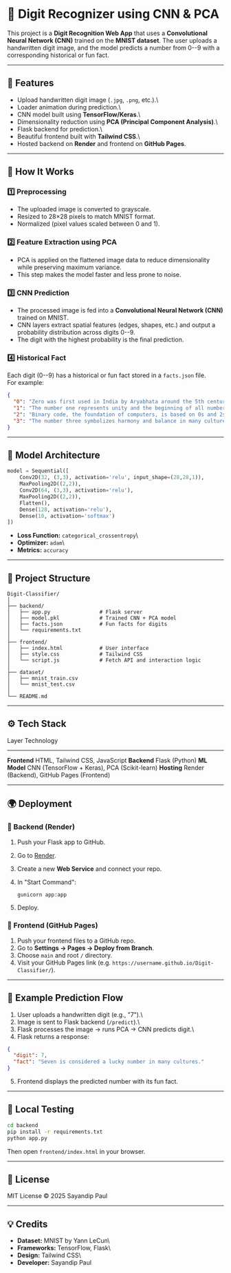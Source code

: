 # 🧠 Digit Recognizer using CNN & PCA

This project is a **Digit Recognition Web App** that uses a
**Convolutional Neural Network (CNN)** trained on the **MNIST dataset**.
The user uploads a handwritten digit image, and the model predicts a
number from 0--9 with a corresponding historical or fun fact.

------------------------------------------------------------------------

## 🚀 Features

-   Upload handwritten digit image (`.jpg`, `.png`, etc.).\
-   Loader animation during prediction.\
-   CNN model built using **TensorFlow/Keras**.\
-   Dimensionality reduction using **PCA (Principal Component
    Analysis)**.\
-   Flask backend for prediction.\
-   Beautiful frontend built with **Tailwind CSS**.\
-   Hosted backend on **Render** and frontend on **GitHub Pages**.

------------------------------------------------------------------------

## 🧩 How It Works

### 1️⃣ Preprocessing

-   The uploaded image is converted to grayscale.
-   Resized to 28×28 pixels to match MNIST format.
-   Normalized (pixel values scaled between 0 and 1).

### 2️⃣ Feature Extraction using PCA

-   PCA is applied on the flattened image data to reduce dimensionality
    while preserving maximum variance.
-   This step makes the model faster and less prone to noise.

### 3️⃣ CNN Prediction

-   The processed image is fed into a **Convolutional Neural Network
    (CNN)** trained on MNIST.
-   CNN layers extract spatial features (edges, shapes, etc.) and output
    a probability distribution across digits 0--9.
-   The digit with the highest probability is the final prediction.

### 4️⃣ Historical Fact

Each digit (0--9) has a historical or fun fact stored in a `facts.json`
file.\
For example:

``` json
{
  "0": "Zero was first used in India by Aryabhata around the 5th century.",
  "1": "The number one represents unity and the beginning of all numbers.",
  "2": "Binary code, the foundation of computers, is based on 0s and 2s.",
  "3": "The number three symbolizes harmony and balance in many cultures."
}
```

------------------------------------------------------------------------

## 🧠 Model Architecture

``` python
model = Sequential([
    Conv2D(32, (3,3), activation='relu', input_shape=(28,28,1)),
    MaxPooling2D((2,2)),
    Conv2D(64, (3,3), activation='relu'),
    MaxPooling2D((2,2)),
    Flatten(),
    Dense(128, activation='relu'),
    Dense(10, activation='softmax')
])
```

-   **Loss Function:** `categorical_crossentropy`\
-   **Optimizer:** `adam`\
-   **Metrics:** `accuracy`

------------------------------------------------------------------------

## 🧱 Project Structure

    Digit-Classifier/
    │
    ├── backend/
    │   ├── app.py                # Flask server
    │   ├── model.pkl             # Trained CNN + PCA model
    │   ├── facts.json            # Fun facts for digits
    │   └── requirements.txt
    │
    ├── frontend/
    │   ├── index.html            # User interface
    │   ├── style.css             # Tailwind CSS
    │   └── script.js             # Fetch API and interaction logic
    │
    ├── dataset/
    │   ├── mnist_train.csv
    │   └── mnist_test.csv
    │
    └── README.md

------------------------------------------------------------------------

## ⚙️ Tech Stack

  Layer          Technology
  -------------- ----------------------------------------------
  **Frontend**   HTML, Tailwind CSS, JavaScript
  **Backend**    Flask (Python)
  **ML Model**   CNN (TensorFlow + Keras), PCA (Scikit-learn)
  **Hosting**    Render (Backend), GitHub Pages (Frontend)

------------------------------------------------------------------------

## 🌍 Deployment

### 🔹 Backend (Render)

1.  Push your Flask app to GitHub.

2.  Go to [Render](https://render.com).

3.  Create a new **Web Service** and connect your repo.

4.  In "Start Command":

    ``` bash
    gunicorn app:app
    ```

5.  Deploy.

### 🔹 Frontend (GitHub Pages)

1.  Push your frontend files to a GitHub repo.
2.  Go to **Settings → Pages → Deploy from Branch**.
3.  Choose `main` and root `/` directory.
4.  Visit your GitHub Pages link
    (e.g. `https://username.github.io/Digit-Classifier/`).

------------------------------------------------------------------------

## 🧮 Example Prediction Flow

1.  User uploads a handwritten digit (e.g., "7").\
2.  Image is sent to Flask backend (`/predict`).\
3.  Flask processes the image → runs PCA → CNN predicts digit.\
4.  Flask returns a response:

``` json
{
  "digit": 7,
  "fact": "Seven is considered a lucky number in many cultures."
}
```

5.  Frontend displays the predicted number with its fun fact.

------------------------------------------------------------------------

## 🧪 Local Testing

``` bash
cd backend
pip install -r requirements.txt
python app.py
```

Then open `frontend/index.html` in your browser.

------------------------------------------------------------------------

## 📜 License

MIT License © 2025 Sayandip Paul

------------------------------------------------------------------------

## 💡 Credits

-   **Dataset:** MNIST by Yann LeCun\
-   **Frameworks:** TensorFlow, Flask\
-   **Design:** Tailwind CSS\
-   **Developer:** Sayandip Paul
